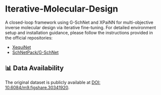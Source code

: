 # Iterative-Molecular-Design
A closed-loop framework using G-SchNet and XPaiNN for multi-objective inverse molecular design via iterative fine-tuning.
For detailed environment setup and installation guidance, please follow the instructions provided in the official repositories:  
- [XequiNet](https://github.com/X1X1010/XequiNet)  
- [SchNetPack/G-SchNet](https://github.com/atomistic-machine-learning/schnetpack-gschnet.git)
## 📊 Data Availability
The original dataset is publicly available at [DOI: 10.6084/m9.figshare.30341920](https://doi.org/10.6084/m9.figshare.30341920).
